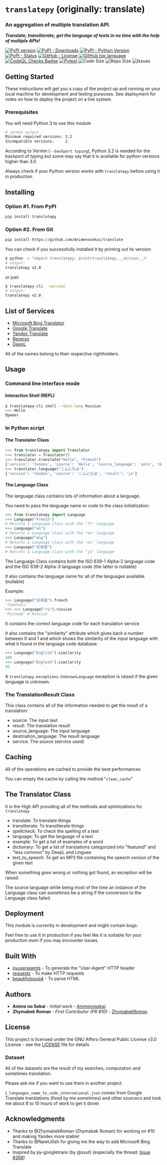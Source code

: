 # `translatepy` (originally: translate)

### An aggregation of multiple translation API.
***Translate, transliterate, get the language of texts in no time with the help of multiple APIs!***

[![PyPI version](https://badge.fury.io/py/translatepy.svg)](https://pypi.org/project/translatepy/)
[![PyPI - Downloads](https://img.shields.io/pypi/dm/translatepy)](https://pypistats.org/packages/translatepy)
[![PyPI - Python Version](https://img.shields.io/pypi/pyversions/translatepy)](https://pypi.org/project/translatepy/)
[![PyPI - Status](https://img.shields.io/pypi/status/translatepy)](https://pypi.org/project/translatepy/)
[![GitHub - License](https://img.shields.io/github/license/Animenosekai/translate)](https://github.com/Animenosekai/translate/blob/master/LICENSE)
[![GitHub top language](https://img.shields.io/github/languages/top/Animenosekai/translate)](https://github.com/Animenosekai/translate)
[![CodeQL Checks Badge](https://github.com/Animenosekai/translate/workflows/CodeQL%20Python%20Analysis/badge.svg)](https://github.com/Animenosekai/translate/actions?query=workflow%3ACodeQL)
[![Pytest](https://github.com/Animenosekai/translate/actions/workflows/pytest.yml/badge.svg)](https://github.com/Animenosekai/translate/actions/workflows/pytest.yml)
![Code Size](https://img.shields.io/github/languages/code-size/Animenosekai/translate)
![Repo Size](https://img.shields.io/github/repo-size/Animenosekai/translate)
![Issues](https://img.shields.io/github/issues/Animenosekai/translate)


## Getting Started

These instructions will get you a copy of the project up and running on your local machine for development and testing purposes. See deployment for notes on how to deploy the project on a live system.

### Prerequisites

You will need Python 3 to use this module

```bash
# vermin output
Minimum required versions: 3.2
Incompatible versions:     2
```

According to Vermin (`--backport typing`), Python 3.2 is needed for the backport of typing but some may say that it is available for python versions higher than 3.0

Always check if your Python version works with `translatepy` before using it in production

## Installing

### Option #1. From PyPI

```bash
pip install translatepy
```

### Option #2. From Git

```bash
pip install https://github.com/Animenosekai/translate
```


You can check if you successfully installed it by printing out its version:

```bash
$ python -c "import translatepy; print(translatepy.__version__)"
# output:
translatepy v2.0
```

or just:

```bash
$ translatepy-cli --version
# output:
translatepy v2.0
```

## List of Services

- [Microsoft Bing Translator](https://www.bing.com/translator)
- [Google Translate](https://translate.google.com)
- [Yandex Translate](https://translate.yandex.com)
- [Reverso](https://www.reverso.net/text_translation.aspx)
- [DeepL](https://www.deepl.com/translator)

All of the names belong to their respective rightholders.


## Usage
### Command line interface mode
#### Interactive Shell (REPL)

```bash
$ translatepy-cli shell --dest-lang Russian
>>> Hello
Привет
```

### In Python script
#### The Translator Class

```python
>>> from translatepy import Translator
>>> translator = Translator()
>>> translator.translate("Hello", "French")
{'service': 'Yandex', 'source': 'Hello', 'source_language': 'auto', 'destination_language': 'French', 'result': 'Bonjour'}
>>> translator.language("こんにちは")
{'service': 'Yandex', 'source': 'こんにちは', 'result': 'ja'}
```

#### The Language Class

The language class contains lots of information about a language.

You need to pass the language name or code to the class initialization:
```python
>>> from translatepy import Language
>>> Language("French")
# Returns a Language class with the "fr" language
>>> Language("en")
# Returns a Language class with the "en" language
>>> Language("eng")
# Returns a Language class with the "en" language
>>> Language("日本語")
# Returns a Language class with the "ja" language
```

The Language Class contains both the ISO 639-1 Alpha-2 language code and the ISO 639-2 Alpha-3 language code (the latter is nullable)

It also contains the language name for all of the languages available. (nullable)

Example:
```python
>>> Language("日本語").french
'Japonais'
>>> >>> Language("ru").russian
'Русский' # Russian
```

It contains the correct language code for each translation service

It also contains the "similarity" attribute which gives back a number between 0 and 1 and which shows the similarity of the input language with what it found in the language code database:

```python
>>> Language("English").similarity
100
>>> Language("Englesh").similarity
95
```

A `translatepy.exceptions.UnknownLanguage` exception is raised if the given language is unknown.

### The TranslationResult Class

This class contains all of the information needed to get the result of a translation:

- source: The input text
- result: The translation result
- source_language: The input language
- destination_language: The result language
- service: The source (service used)

## Caching

All of the operations are cached to provide the best performances

You can empty the cache by calling the method "`clean_cache`"

## The Translator Class

It is the High API providing all of the methods and optimizations for `translatepy`
- translate: To translate things
- transliterate: To transliterate things
- spellcheck: To check the spelling of a text
- language: To get the language of a text
- example: To get a list of examples of a word
- dictionary: To get a list of translations categorized into "featured" and "less common" by DeepL and Linguee
- text_to_speech: To get an MP3 file containing the speech version of the given text

When something goes wrong or nothing got found, an exception will be raised.

The source language while being most of the time an instance of the Language class can sometimes be a string if the conversion to the Language class failed.

## Deployment

This module is currently in development and might contain bugs.

Feel free to use it in production if you feel like it is suitable for your production even if you may encounter issues.

## Built With

* [pyuseragents](https://github.com/Animenosekai/useragents) - To generate the "User-Agent" HTTP header
* [requests](https://github.com/psf/requests) - To make HTTP requests
* [beautifulsoup4](https://pypi.org/project/beautifulsoup4/) - To parse HTML

## Authors

* **Anime no Sekai** - *Initial work* - [Animenosekai](https://github.com/Animenosekai)
* **Zhymabek Roman** - *First Contributor (PR #10)* - [ZhymabekRoman](https://github.com/ZhymabekRoman)

## License

This project is licensed under the GNU Affero General Public License v3.0 License - see the [LICENSE](LICENSE) file for details

### Dataset
All of the datasets are the result of my searches, computation and sometimes translation.

Please ask me if you want to use them in another project.

(`_languages_name_to_code_international.json` comes from Google Translate translations (fixed by me sometimes) and other sourcecs and took me about 8 to 10 hours of work to get it done)

## Acknowledgments

* Thanks to @ZhymabekRoman (Zhymabek Roman) for working on #10 and making Yandex more stable!
* Thanks to @NawtJ0sh for giving me the way to add Microsoft Bing Translate
* Inspired by py-googletrans (by @ssut) (especially the thread: [Issue #268](https://github.com/ssut/py-googletrans/issues/268))
